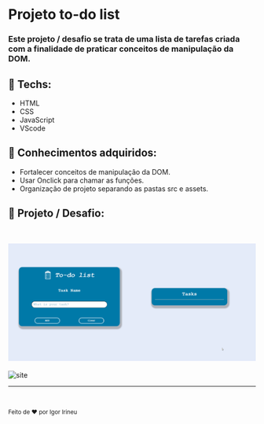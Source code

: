 # **Projeto to-do list**
### Este projeto / desafio se trata de uma lista de tarefas criada com a finalidade de praticar conceitos de manipulação da DOM.
 
## :hammer: Techs:
  * HTML
  * CSS
  * JavaScript
  * VScode

## :rocket: Conhecimentos adquiridos:
* Fortalecer conceitos de manipulação da DOM.
* Usar Onclick para chamar as funções.
* Organização de projeto separando as pastas src e assets.

## :art: Projeto / Desafio:
<br>

![site](assets/Screen-desktop.gif)
<br><br>
![site](assets/Screen-phone.gif)

<hr>

<br>

<sup>Feito de ♥ por Igor Irineu</sup>

